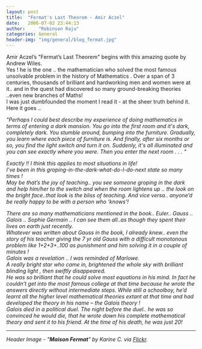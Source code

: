 ```yaml
---
layout: post
title:  "Fermat's Last Theorem - Amir Aczel"
date:   2006-07-02 23:44:13
author:     "Robinson Raju"
categories: General 
header-img: "img/general/blog_fermat.jpg"
---
```


Amir Aczel’s "Fermat’s Last Theorem" begins with this amazing quote by Andrew Wiles.<br>
Yes ! he is the one .. the mathematician who solved the most famous unsolvable problem in the history of Mathematics . Over a span of 3 centuries, thousands of brilliant and hardworking men and women were at it.. and in the quest had discovered so many ground-breaking theories ..even new branches of Maths!<br>
I was just dumbfounded the moment I read it - at the sheer truth behind it. Here it goes ..

<i>
"Perhaps I could best describe my experience of doing mathematics in terms of entering a dark mansion. You go into the first room and it's dark, completely dark. You stumble around, bumping into the furniture. Gradually, you learn where each piece of furniture is. And finally, after six months or so, you find the light switch and turn it on. Suddenly, it's all illuminated and you can see exactly where you were. Then you enter the next room . . . "

Exactly !! I think this applies to most situations in life! <br>
I’ve been in this groping-in-the-dark-what-do-I-do-next state so many times !<br>
May be that’s the joy of teaching.. you see someone groping in the dark and help him/her to the switch and when the room lightens up .. the look on the bright face..that look is the bliss of teaching. And vice versa.. anyone’d be really happy to be with a person who ‘knows’!

There are so many mathematicians mentioned in the book.. Euler.. Gauss .. Galois .. Sophie Germain .. I can see them all..as though they spent their lives on earth just recently. <br>
Whatever was written about Gauss in the book, I already knew.. even the story of his teacher giving the 7 yr old Gauss with a difficult monotonous problem like 1+2+3+..100 as punishment and him solving it in a couple of minutes ! <br>
Galois was a revelation .. I was reminded of Marlowe.<br>
A really bright star who came in, brightened the whole sky with brilliant blinding light , then swiftly disappeared.<br>
He was so brilliant that he could solve most equations in his mind. In fact he couldn’t get into the most famous college at that time because he wrote the answers directly without intermediate steps. While still a schoolboy, he’d learnt all the higher level mathematical theories extant at that time and had developed the theory in his name – the Galois theory !<br>
Galois died in a political duel. The night before the duel.. he was so convinced he would die, that he wrote down his complete mathematical theory and sent it to his friend. At the time of his death, he was just 20! 


---
_Header Image - "**Maison Fermat**" by Karine C. via [Flickr](https://flic.kr/p/aFXxXK)._



